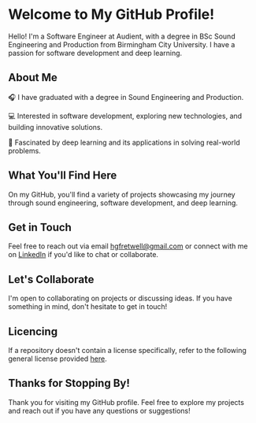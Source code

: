 # Welcome to My GitHub Profile!

Hello! I'm a Software Engineer at Audient, with a degree in BSc Sound Engineering and Production from Birmingham City University. I have a passion for software development and deep learning.

## About Me

🎧 I have graduated with a degree in Sound Engineering and Production.

💻 Interested in software development, exploring new technologies, and building innovative solutions.

🧠 Fascinated by deep learning and its applications in solving real-world problems.

## What You'll Find Here

On my GitHub, you'll find a variety of projects showcasing my journey through sound engineering, software development, and deep learning.

## Get in Touch

Feel free to reach out via email [hgfretwell\@gmail.com](mailto:hgfretwell@gmail.com?subject=Hey) or connect with me on [LinkedIn](https://www.linkedin.com/in/harveyfretwell/) if you'd like to chat or collaborate.

## Let's Collaborate

I'm open to collaborating on projects or discussing ideas. If you have something in mind, don't hesitate to get in touch!

## Licencing

If a repository doesn't contain a license specifically, refer to the following general license provided [here](https://github.com/harveyf2801/harveyf2801/tree/main#License-1-ov-file).

## Thanks for Stopping By!

Thank you for visiting my GitHub profile. Feel free to explore my projects and reach out if you have any questions or suggestions!
